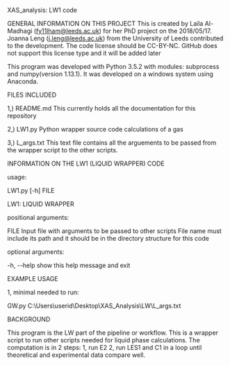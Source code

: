 XAS_analysis: LW1 code

GENERAL INFORMATION ON THIS PROJECT
This is created by Laila Al-Madhagi (fy11lham@leeds.ac.uk) for her PhD project on the 2018/05/17. Joanna Leng (j.leng@leeds.ac.uk) from the University of Leeds contributed to the development. The code license should be CC-BY-NC. GitHub does not support this license type and it will be added later

This program was developed with Python 3.5.2 with modules: subprocess and numpy(version 1.13.1). It was developed on a windows system using Anaconda.


FILES INCLUDED 

1,) README.md				This currently holds all the documentation for
							this repository

2,) LW1.py  				Python wrapper source code calculations of a gas
						
						
3,) L_args.txt			 	This text file contains all the arguements to be 
							passed from the wrapper script to the other scripts.
							
INFORMATION ON THE LW1 (LIQUID WRAPPER) CODE

usage: 

LW1.py [-h] FILE


LW1: LIQUID WRAPPER

positional arguments:

  FILE					Input file with arguments to be passed to other scripts 
						File name must include its path and it should be in the 
						directory structure for this code

optional arguments:

  -h, --help          	show this help message and exit
  
	

EXAMPLE USAGE

1, minimal needed to run:

GW.py C:\Users\userid\Desktop\XAS_Analysis\LW\L_args.txt


BACKGROUND

This program is the LW part of the pipeline or workflow. This is a wrapper script to run other scripts needed for liquid phase calculations. The computation is in 2 steps:
1, run E2 2, run LES1 and C1 in a loop until theoretical and experimental data compare well.
